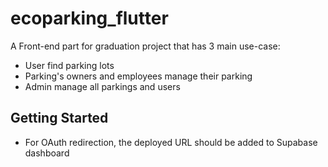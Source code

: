 # ecoparking_flutter

A Front-end part for graduation project that has 3 main use-case:
- User find parking lots
- Parking's owners and employees manage their parking
- Admin manage all parkings and users

## Getting Started

- For OAuth redirection, the deployed URL should be added to Supabase dashboard

